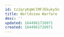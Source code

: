 ```yaml
---
id: tz1qryKqWclMFJEkuky5n
title: Worldview Warfare
desc: ''
updated: 1644961726971
created: 1644961726971
---
```


